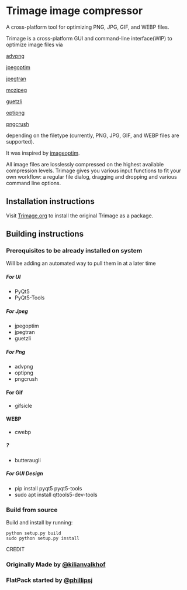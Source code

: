 # Trimage image compressor

A cross-platform tool for optimizing PNG, JPG, GIF, and WEBP files.

Trimage is a cross-platform GUI and command-line interface(WIP) to optimize image files via 

[advpng](http://advancemame.sourceforge.net/comp-readme.html)

[jpegoptim](http://www.kokkonen.net/tjko/projects.html)

[jpegtran](https://www.jpegclub.org/jpegtran/)

[mozjpeg](https://github.com/mozilla/mozjpeg)

[guetzli](https://github.com/google/guetzli)

[optipng](http://optipng.sourceforge.net)

[pngcrush](https://pmt.sourceforge.io/pngcrush) 

depending on the filetype (currently, PNG, JPG, GIF, and WEBP files are supported).

It was inspired by
[imageoptim](http://imageoptim.pornel.net).

All image files are losslessly
compressed on the highest available compression levels. Trimage gives you
various input functions to fit your own workflow: a regular file dialog,
dragging and dropping and various command line options.

## Installation instructions

Visit [Trimage.org](http://trimage.org) to install the original Trimage as a package.

## Building instructions

### Prerequisites to be already installed on system
   Will be adding an automated way to pull them in at a later time

##### For UI
- PyQt5
- PyQt5-Tools

##### For Jpeg 
- jpegoptim
- jpegtran
- guetzli

##### For Png
- advpng
- optipng
- pngcrush

#### For Gif
- gifsicle

#### WEBP
- cwebp

##### ?
- butteraugli

##### For GUI Design
- pip install pyqt5 pyqt5-tools
- sudo apt install qttools5-dev-tools

### Build from source

Build and install by running:

    python setup.py build
    sudo python setup.py install


CREDIT
### Originally Made by [@kilianvalkhof](https://twitter.com/kilianvalkhof)
### FlatPack started by [@phillipsj](https://github.com/phillipsj)
